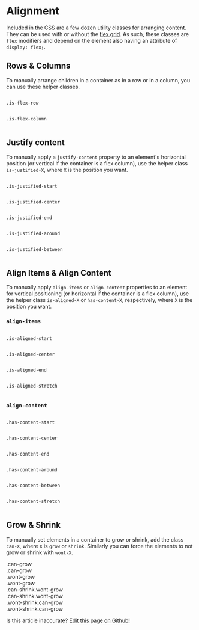 # Alignment

Included in the CSS are a few dozen utility classes for arranging content. They can be used with or without the [flex grid](/docs/elements/grid). As such, these classes are `flex` modifiers and depend on the element also having an attribute of `display: flex;`.

## Rows & Columns

To manually arrange children in a container as in a row or in a column, you can use these helper classes.

<div class="row">
  <div class="small-6 xsmall-12 columns">
    <p><code>.is-flex-row</code></p>
    <div class="is-flex filler-bg is-flex-row">
      <div class="can-grow filler has-padding has-margin"></div>
      <div class="can-grow filler has-padding has-margin"></div>
    </div>
  </div>
  <div class="small-6 xsmall-12 columns">
    <p><code>.is-flex-column</code></p>
    <div class="is-flex filler-bg is-flex-column">
      <div class="filler has-margin has-padding"></div>
      <div class="filler has-margin has-padding"></div>
    </div>
  </div>
</div>

## Justify content

To manually apply a `justify-content` property to an element's horizontal position (or vertical if the container is a flex column), use the helper class `is-justified-X`, where `X` is the position you want.

<div class="row">
  <div class="large-3 small-6 xsmall-12 columns">
    <p><code>.is-justified-start</code></p>
    <div class="static-box is-flex filler-bg is-justified-start">
      <div class="filler has-padding has-margin"></div>
    </div>
  </div>
  <div class="large-3 small-6 xsmall-12 columns">
    <p><code>.is-justified-center</code></p>
    <div class="static-box is-flex filler-bg is-justified-center">
      <div class="filler has-padding has-margin"></div>
    </div>
  </div>
  <div class="large-3 small-6 xsmall-12 columns">
    <p><code>.is-justified-end</code></p>
    <div class="static-box is-flex filler-bg is-justified-end">
      <div class="filler has-padding has-margin"></div>
    </div>
  </div>
  <div class="large-3 small-6 xsmall-12 columns">
    <p><code>.is-justified-around</code></p>
    <div class="static-box is-flex filler-bg is-justified-around">
      <div class="filler has-padding has-margin"></div>
      <div class="filler has-padding has-margin"></div>
    </div>
  </div>
  <div class="large-3 small-6 xsmall-12 columns">
    <p><code>.is-justified-between</code></p>
    <div class="static-box is-flex filler-bg is-justified-between">
      <div class="filler has-padding has-margin"></div>
      <div class="filler has-padding has-margin"></div>
    </div>
  </div>
</div>

## Align Items & Align Content

To manually apply `align-items` or `align-content` properties to an element for vertical positioning (or horizontal if the container is a flex column), use the helper class `is-aligned-X` or `has-content-X`, respectively, where `X` is the position you want.

### `align-items`

<div class="row">
  <div class="large-3 small-6 xsmall-12 columns">
    <p><code>.is-aligned-start</code></p>
    <div class="static-box is-flex filler-bg is-aligned-start">
      <div class="filler has-padding has-margin"></div>
    </div>
  </div>
  <div class="large-3 small-6 xsmall-12 columns">
    <p><code>.is-aligned-center</code></p>
    <div class="static-box is-flex filler-bg is-aligned-center">
      <div class="filler has-padding has-margin"></div>
    </div>
  </div>
  <div class="large-3 small-6 xsmall-12 columns">
    <p><code>.is-aligned-end</code></p>
    <div class="static-box is-flex filler-bg is-aligned-end">
      <div class="filler has-padding has-margin"></div>
    </div>
  </div>
  <div class="large-3 small-6 xsmall-12 columns">
    <p><code>.is-aligned-stretch</code></p>
    <div class="static-box is-flex filler-bg is-aligned-stretch">
      <div class="filler has-padding has-margin"></div>
    </div>
  </div>
</div>

### `align-content`

<div class="row">
  <div class="large-3 small-6 xsmall-12 columns">
    <p><code>.has-content-start</code></p>
    <div class="static-box row filler-bg has-content-start">
      <div class="filler xsmall-12 columns has-padding has-margin has-no-margin-left has-no-margin-right"></div>
      <div class="filler xsmall-12 columns has-padding has-margin has-no-margin-left has-no-margin-right"></div>
    </div>
  </div>
  <div class="large-3 small-6 xsmall-12 columns">
    <p><code>.has-content-center</code></p>
    <div class="static-box row filler-bg has-content-center">
      <div class="filler xsmall-12 columns has-padding has-margin has-no-margin-left has-no-margin-right"></div>
      <div class="filler xsmall-12 columns has-padding has-margin has-no-margin-left has-no-margin-right"></div>
    </div>
  </div>
  <div class="large-3 small-6 xsmall-12 columns">
    <p><code>.has-content-end</code></p>
    <div class="static-box row filler-bg has-content-end">
      <div class="filler xsmall-12 columns has-padding has-margin has-no-margin-left has-no-margin-right"></div>
      <div class="filler xsmall-12 columns has-padding has-margin has-no-margin-left has-no-margin-right"></div>
    </div>
  </div>
  <div class="large-3 small-6 xsmall-12 columns">
    <p><code>.has-content-around</code></p>
    <div class="static-box row filler-bg has-content-around">
      <div class="filler xsmall-12 columns has-padding has-margin has-no-margin-left has-no-margin-right"></div>
      <div class="filler xsmall-12 columns has-padding has-margin has-no-margin-left has-no-margin-right"></div>
    </div>
  </div>
  <div class="large-3 small-6 xsmall-12 columns">
    <p><code>.has-content-between</code></p>
    <div class="static-box row filler-bg has-content-between">
      <div class="filler xsmall-12 columns has-padding has-margin has-no-margin-left has-no-margin-right"></div>
      <div class="filler xsmall-12 columns has-padding has-margin has-no-margin-left has-no-margin-right"></div>
    </div>
  </div>
  <div class="large-3 small-6 xsmall-12 columns">
    <p><code>.has-content-stretch</code></p>
    <div class="static-box row filler-bg has-content-stretch">
      <div class="filler xsmall-12 columns has-padding has-margin has-no-margin-left has-no-margin-right"></div>
      <div class="filler xsmall-12 columns has-padding has-margin has-no-margin-left has-no-margin-right"></div>
    </div>
  </div>
</div>

## Grow & Shrink

To manually set elements in a container to grow or shrink, add the class `can-X`, where `X` is `grow` or `shrink`. Similarly you can force the elements to not grow or shrink with `wont-X`.

<div class="row">
  <div class="large-6 xsmall-12 columns">
    <div class="is-flex filler-bg is-flex-row">
      <div class="can-grow filler has-padding has-margin">.can-grow</div>
      <div class="can-grow filler has-padding has-margin">.can-grow</div>
    </div>
  </div>
  <div class="large-6 xsmall-12 columns">
    <div class="is-flex filler-bg is-flex-row">
      <div class="wont-grow filler has-padding has-margin">.wont-grow</div>
      <div class="wont-grow filler has-padding has-margin">.wont-grow</div>
    </div>
  </div>
</div>

<div class="row">
  <div class="large-6 xsmall-12 columns">
    <div class="is-flex filler-bg is-flex-row">
      <div class="can-shrink wont-grow filler has-padding has-margin">.can-shrink.wont-grow</div>
      <div class="can-shrink wont-grow filler has-padding has-margin">.can-shrink.wont-grow</div>
    </div>
  </div>
  <div class="large-6 xsmall-12 columns">
    <div class="is-flex filler-bg is-flex-row">
      <div class="wont-shrink can-grow filler has-padding has-margin">.wont-shrink.can-grow</div>
      <div class="wont-shrink can-grow filler has-padding has-margin">.wont-shrink.can-grow</div>
    </div>
  </div>
</div>

<p class="has-right-text">Is this article inaccurate? <a href="https://github.com/geotrev/undernet/tree/master/docs/alignment">Edit this page on Github!</a></p>
